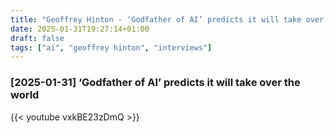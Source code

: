 ```yaml
---
title: "Geoffrey Hinton - ‘Godfather of AI’ predicts it will take over the world"
date: 2025-01-31T19:27:14+01:00
draft: false
tags: ["ai", "geoffrey hinton", "interviews"]
---
```

### [2025-01-31] ‘Godfather of AI’ predicts it will take over the world
{{< youtube vxkBE23zDmQ >}}
